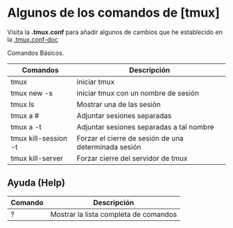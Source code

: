 # Algunos de los comandos de [tmux]

Visita la **.tmux.conf** para añadir algunos de cambios que he establecido en la [.tmux.conf-doc](https://github.com/Sixtus32/dotfiles-public/blob/main/.tmux.conf-doc)


Comandos Básicos.

|	**Comandos**	|	**Descripción**		|
|-----------------------|-------------------------------|
|	tmux	|	 iniciar tmux	|
|	tmux new -s <nombre>	|	iniciar tmux con un nombre de sesión	|
|	tmux ls		|	Mostrar una de las sesión	|
|	tmux a #	|	Adjuntar sesiones separadas	|
|	tmux a -t <nombre>	|	Adjuntar sesiones separadas a tal nombre	|
|	tmux kill-session -t <nombre>	|	Forzar el cierre de sesión de una determinada sesión	|
|	tmux kill-server	|	Forzar cierre del servidor de tmux	|

	
## Ayuda (Help)
|	**Comando**	|	**Descripción**		|
|-----------------------|-------------------------------|
|	?	|	Mostrar la lista completa de comandos	|

